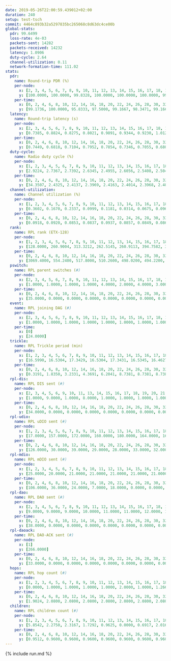 ```yaml
---
date: 2019-05-26T22:00:59.439012+02:00
duration: 240
setup: test-tsch
commit: 4464c893b32a5297835bc265068c8d63dc4ce00b
global-stats:
  pdr: 99.6499
  loss-rate: 4e-03
  packets-sent: 14282
  packets-received: 14232
  latency: 1.0906
  duty-cycle: 2.64
  channel-utilization: 0.11
  network-formation-time: 111.02
stats:
  pdr:
    name: Round-trip PDR (%)
    per-node:
      x: [2, 3, 4, 5, 6, 7, 8, 9, 10, 11, 12, 13, 14, 15, 16, 17, 18, 19, 20, 21, 22, 23, 24, 25]
      y: [100.0000, 100.0000, 99.8328, 100.0000, 100.0000, 100.0000, 99.8217, 100.0000, 100.0000, 99.8279, 100.0000, 100.0000, 100.0000, 96.7051, 100.0000, 99.8299, 99.4774, 96.5577, 100.0000, 99.8418, 99.8273, 99.8302, 100.0000, 100.0000]
    per-time:
      x: [0, 2, 4, 6, 8, 10, 12, 14, 16, 18, 20, 22, 24, 26, 28, 30, 32, 34, 36, 38, 40, 42, 44, 46, 48, 50, 52, 54, 56, 58, 60, 62, 64, 66, 68, 70, 72, 74, 76, 78, 80, 82, 84, 86, 88, 90, 92, 94, 96, 98, 100, 102, 104, 106, 108, 110, 112, 114, 116, 118, 120, 122, 124, 126, 128, 130, 132, 134, 136, 138, 140, 142, 144, 146, 148, 150, 152, 154, 156, 158, 160, 162, 164, 166, 168, 170, 172, 174, 176, 178, 180, 182, 184, 186, 188, 190, 192, 194, 196, 198, 200, 202, 204, 206, 208, 210, 212, 214, 216, 218, 220, 222, 224, 226, 228, 230, 232, 234, 236, 238]
      y: [99.1736, 100.0000, 95.8333, 97.5000, 99.1667, 98.3471, 99.1667, 96.6667, 99.1597, 93.3333, 97.5000, 99.1736, 97.5000, 96.6667, 99.1667, 100.0000, 100.0000, 100.0000, 100.0000, 100.0000, 100.0000, 100.0000, 100.0000, 100.0000, 100.0000, 99.1667, 100.0000, 100.0000, 100.0000, 100.0000, 100.0000, 98.3333, 100.0000, 99.1667, 100.0000, 100.0000, 100.0000, 100.0000, 100.0000, 100.0000, 100.0000, 100.0000, 100.0000, 100.0000, 100.0000, 100.0000, 100.0000, 100.0000, 100.0000, 100.0000, 100.0000, 100.0000, 100.0000, 100.0000, 100.0000, 99.1667, 100.0000, 100.0000, 100.0000, 100.0000, 100.0000, 100.0000, 100.0000, 100.0000, 100.0000, 100.0000, 100.0000, 100.0000, 100.0000, 100.0000, 100.0000, 100.0000, 100.0000, 100.0000, 100.0000, 100.0000, 100.0000, 100.0000, 100.0000, 100.0000, 100.0000, 100.0000, 100.0000, 100.0000, 100.0000, 100.0000, 100.0000, 100.0000, 98.3333, 99.1667, 99.1667, 97.5000, 100.0000, 100.0000, 100.0000, 100.0000, 100.0000, 100.0000, 100.0000, 100.0000, 100.0000, 100.0000, 100.0000, 100.0000, 100.0000, 100.0000, 100.0000, 100.0000, 100.0000, 100.0000, 100.0000, 100.0000, 100.0000, 100.0000, 100.0000, 100.0000, 100.0000, 100.0000, 100.0000, 100.0000]
  latency:
    name: Round-trip latency (s)
    per-node:
      x: [2, 3, 4, 5, 6, 7, 8, 9, 10, 11, 12, 13, 14, 15, 16, 17, 18, 19, 20, 21, 22, 23, 24, 25]
      y: [0.7385, 0.8824, 0.8275, 0.8021, 0.9891, 0.9344, 0.9230, 1.0121, 0.9743, 1.1372, 0.9061, 0.9675, 1.0011, 1.1419, 1.0548, 1.2306, 1.2019, 1.2645, 1.2644, 1.3955, 1.3822, 1.4397, 1.3797, 1.3852]
    per-time:
      x: [0, 2, 4, 6, 8, 10, 12, 14, 16, 18, 20, 22, 24, 26, 28, 30, 32, 34, 36, 38, 40, 42, 44, 46, 48, 50, 52, 54, 56, 58, 60, 62, 64, 66, 68, 70, 72, 74, 76, 78, 80, 82, 84, 86, 88, 90, 92, 94, 96, 98, 100, 102, 104, 106, 108, 110, 112, 114, 116, 118, 120, 122, 124, 126, 128, 130, 132, 134, 136, 138, 140, 142, 144, 146, 148, 150, 152, 154, 156, 158, 160, 162, 164, 166, 168, 170, 172, 174, 176, 178, 180, 182, 184, 186, 188, 190, 192, 194, 196, 198, 200, 202, 204, 206, 208, 210, 212, 214, 216, 218, 220, 222, 224, 226, 228, 230, 232, 234, 236, 238]
      y: [0.7449, 0.6818, 0.7104, 0.7952, 0.7854, 0.7346, 0.7055, 0.6807, 0.7468, 0.6964, 0.7181, 0.6961, 0.7204, 0.8524, 0.6921, 0.6691, 0.6992, 0.6553, 0.6841, 0.6083, 0.7298, 0.6744, 0.6926, 0.6857, 0.7034, 0.6993, 0.6746, 0.6596, 0.6421, 0.7148, 0.6998, 0.6593, 0.6231, 0.6428, 0.6026, 0.6953, 0.7050, 0.6343, 0.6643, 0.5814, 0.6232, 0.6497, 0.6961, 0.7225, 0.6656, 0.7151, 0.6922, 0.8059, 0.8595, 0.7126, 0.6932, 0.7381, 0.7366, 0.9551, 0.9311, 0.8806, 0.8128, 0.6792, 0.6920, 1.1842, 1.3137, 1.0986, 0.8569, 0.8811, 0.7609, 1.2137, 1.5969, 1.5481, 1.3399, 1.0798, 1.0396, 1.3372, 1.5383, 1.5538, 1.5346, 1.4548, 1.2891, 1.3612, 1.5796, 1.5590, 1.5483, 1.5685, 1.5473, 1.5468, 1.5455, 1.5365, 1.5535, 1.5412, 1.6690, 1.6247, 1.6539, 1.6318, 1.5706, 1.5065, 1.5870, 1.5389, 1.5806, 1.5491, 1.5218, 1.4965, 1.5661, 1.5548, 1.5865, 1.6137, 1.5340, 1.5231, 1.5436, 1.5318, 1.5019, 1.5169, 1.5701, 1.5243, 1.5137, 1.5382, 1.5734, 1.5309, 1.5071, 1.5796, 1.5109, 1.7779]
  duty-cycle:
    name: Radio duty cycle (%)
    per-node:
      x: [1, 2, 3, 4, 5, 6, 7, 8, 9, 10, 11, 12, 13, 14, 15, 16, 17, 18, 19, 20, 21, 22, 23, 24, 25]
      y: [2.9224, 2.7367, 2.7392, 2.6345, 2.4955, 2.6056, 2.5408, 2.5041, 2.5648, 2.4628, 2.5401, 2.4075, 2.6660, 2.4875, 2.3761, 2.7720, 2.6523, 2.7314, 2.6315, 2.9190, 2.7282, 2.8198, 2.8846, 2.7014, 2.7325]
    per-time:
      x: [0, 2, 4, 6, 8, 10, 12, 14, 16, 18, 20, 22, 24, 26, 28, 30, 32, 34, 36, 38, 40, 42, 44, 46, 48, 50, 52, 54, 56, 58, 60, 62, 64, 66, 68, 70, 72, 74, 76, 78, 80, 82, 84, 86, 88, 90, 92, 94, 96, 98, 100, 102, 104, 106, 108, 110, 112, 114, 116, 118, 120, 122, 124, 126, 128, 130, 132, 134, 136, 138, 140, 142, 144, 146, 148, 150, 152, 154, 156, 158, 160, 162, 164, 166, 168, 170, 172, 174, 176, 178, 180, 182, 184, 186, 188, 190, 192, 194, 196, 198, 200, 202, 204, 206, 208, 210, 212, 214, 216, 218, 220, 222, 224, 226, 228, 230, 232, 234, 236, 238]
      y: [34.3507, 2.4325, 2.4137, 2.3969, 2.4163, 2.4014, 2.3968, 2.4079, 2.3977, 2.3990, 2.3942, 2.3842, 2.3974, 3.0476, 2.7705, 2.5234, 2.3522, 2.4075, 2.4041, 2.4152, 2.3828, 2.4179, 2.4064, 2.4083, 2.4025, 2.4066, 2.4109, 2.4057, 2.3985, 2.4011, 2.3871, 2.3844, 2.3929, 2.3863, 2.3852, 2.3845, 2.3871, 2.3859, 2.3791, 2.3856, 2.3830, 2.3920, 2.3855, 2.3947, 2.3790, 2.3771, 2.3812, 2.7636, 2.4627, 2.4231, 2.4464, 2.3893, 2.3939, 2.3903, 2.3938, 2.3796, 2.3919, 2.4053, 2.3871, 2.3886, 2.4001, 2.3908, 2.3988, 2.3862, 2.3949, 2.3855, 2.3948, 2.3914, 2.3973, 2.3830, 2.4029, 2.4078, 2.3907, 2.3848, 2.3864, 2.3891, 2.3922, 2.3842, 2.4057, 2.3929, 2.3896, 2.3910, 2.3960, 2.4009, 2.4005, 2.4000, 2.3908, 2.3837, 2.3814, 2.4093, 2.3973, 2.4029, 2.4070, 2.3930, 2.3837, 2.3957, 2.3807, 2.3955, 2.3967, 2.3925, 2.3890, 2.3903, 2.3946, 2.3960, 2.4000, 2.3912, 2.4019, 2.3801, 2.3800, 2.3951, 2.3811, 2.3959, 2.3856, 2.3884, 2.3874, 2.3869, 2.3862, 2.3808, 2.3960, 2.3750]
  channel-utilization:
    name: Channel utilization (%)
    per-node:
      x: [1, 2, 3, 4, 5, 6, 7, 8, 9, 10, 11, 12, 13, 14, 15, 16, 17, 18, 19, 20, 21, 22, 23, 24, 25]
      y: [0.3602, 0.1670, 0.2337, 0.0999, 0.1181, 0.0314, 0.0675, 0.0966, 0.0313, 0.0454, 0.0337, 0.0349, 0.0942, 0.0323, 0.0429, 0.1323, 0.0565, 0.1255, 0.0336, 0.0392, 0.0486, 0.0376, 0.0350, 0.0309, 0.0363]
    per-time:
      x: [0, 2, 4, 6, 8, 10, 12, 14, 16, 18, 20, 22, 24, 26, 28, 30, 32, 34, 36, 38, 40, 42, 44, 46, 48, 50, 52, 54, 56, 58, 60, 62, 64, 66, 68, 70, 72, 74, 76, 78, 80, 82, 84, 86, 88, 90, 92, 94, 96, 98, 100, 102, 104, 106, 108, 110, 112, 114, 116, 118, 120, 122, 124, 126, 128, 130, 132, 134, 136, 138, 140, 142, 144, 146, 148, 150, 152, 154, 156, 158, 160, 162, 164, 166, 168, 170, 172, 174, 176, 178, 180, 182, 184, 186, 188, 190, 192, 194, 196, 198, 200, 202, 204, 206, 208, 210, 212, 214, 216, 218, 220, 222, 224, 226, 228, 230, 232, 234, 236, 238]
      y: [0.0918, 0.0920, 0.0853, 0.0837, 0.0937, 0.0857, 0.0849, 0.0861, 0.0824, 0.0862, 0.0873, 0.0780, 0.0892, 0.4272, 0.2472, 0.1300, 0.0488, 0.0880, 0.0867, 0.0901, 0.0827, 0.0935, 0.0875, 0.0861, 0.0873, 0.0893, 0.0882, 0.0892, 0.0813, 0.0888, 0.0788, 0.0797, 0.0824, 0.0804, 0.0785, 0.0784, 0.0775, 0.0802, 0.0762, 0.0790, 0.0757, 0.0783, 0.0788, 0.0817, 0.0759, 0.0753, 0.0772, 0.3151, 0.1212, 0.0931, 0.1005, 0.0788, 0.0827, 0.0812, 0.0823, 0.0767, 0.0821, 0.0887, 0.0786, 0.0798, 0.0853, 0.0812, 0.0856, 0.0785, 0.0836, 0.0769, 0.0804, 0.0796, 0.0832, 0.0770, 0.0864, 0.0911, 0.0822, 0.0781, 0.0765, 0.0767, 0.0799, 0.0760, 0.0855, 0.0823, 0.0789, 0.0803, 0.0818, 0.0830, 0.0828, 0.0829, 0.0802, 0.0771, 0.0756, 0.0902, 0.0841, 0.0888, 0.0867, 0.0807, 0.0767, 0.0810, 0.0752, 0.0821, 0.0822, 0.0813, 0.0782, 0.0788, 0.0811, 0.0817, 0.0841, 0.0802, 0.0856, 0.0758, 0.0759, 0.0808, 0.0753, 0.0815, 0.0772, 0.0786, 0.0797, 0.0809, 0.0797, 0.0768, 0.0832, 0.0718]
  rank:
    name: RPL rank (ETX-128)
    per-node:
      x: [1, 2, 3, 4, 5, 6, 7, 8, 9, 10, 11, 12, 13, 14, 15, 16, 17, 18, 19, 20, 21, 22, 23, 24, 25]
      y: [128.0000, 260.9004, 313.3212, 262.5145, 260.9113, 394.7582, 363.7686, 343.6107, 438.0041, 406.7137, 436.3264, 402.4836, 415.0041, 463.0864, 479.3815, 451.8089, 728.1070, 519.2129, 824.6574, 599.6210, 847.9588, 639.6463, 689.5100, 665.7984, 673.4000]
    per-time:
      x: [0, 2, 4, 6, 8, 10, 12, 14, 16, 18, 20, 22, 24, 26, 28, 30, 32, 34, 36, 38, 40, 42, 44, 46, 48, 50, 52, 54, 56, 58, 60, 62, 64, 66, 68, 70, 72, 74, 76, 78, 80, 82, 84, 86, 88, 90, 92, 94, 96, 98, 100, 102, 104, 106, 108, 110, 112, 114, 116, 118, 120, 122, 124, 126, 128, 130, 132, 134, 136, 138, 140, 142, 144, 146, 148, 150, 152, 154, 156, 158, 160, 162, 164, 166, 168, 170, 172, 174, 176, 178, 180, 182, 184, 186, 188, 190, 192, 194, 196, 198, 200, 202, 204, 206, 208, 210, 212, 214, 216, 218, 220, 222, 224, 226, 228, 230, 232, 234, 236, 238]
      y: [3069.4000, 554.2400, 517.8000, 510.2600, 498.0200, 494.2200, 488.3600, 485.8600, 478.1200, 475.1176, 516.7200, 515.4000, 513.6863, 349.1164, 385.5421, 335.8450, 294.5211, 493.7400, 492.3400, 491.2941, 505.8462, 506.8039, 496.0600, 496.9200, 504.5400, 504.5000, 498.2308, 475.2115, 469.9038, 466.2308, 451.0400, 430.3000, 447.8431, 438.3137, 437.3800, 435.8200, 443.2157, 432.6863, 432.1321, 417.5294, 417.6200, 417.3200, 413.2200, 420.9600, 419.1800, 413.7451, 415.2000, 418.0200, 282.6173, 271.1625, 273.0801, 329.8400, 422.1800, 426.2500, 421.8269, 410.3400, 418.4400, 446.5294, 440.2400, 442.8800, 446.8200, 447.5490, 439.7778, 430.7500, 429.1569, 431.2885, 426.2400, 428.5800, 429.2600, 424.4314, 429.4902, 436.9434, 427.1765, 424.2745, 423.0800, 422.7800, 425.0600, 425.4200, 431.4510, 429.2642, 434.4038, 426.1200, 424.1600, 431.6154, 423.8200, 425.4600, 425.7200, 422.3529, 418.6800, 436.9091, 428.7843, 431.4038, 434.8077, 427.7000, 431.8431, 434.7600, 438.4000, 439.2549, 436.2353, 441.6923, 445.0377, 427.7843, 427.2400, 428.7000, 431.1800, 428.4600, 446.2830, 432.2000, 424.0000, 430.0769, 428.1600, 422.9000, 422.3400, 423.2600, 423.9200, 421.4706, 419.9200, 417.8800, 419.7400, 425.7843]
  pswitch:
    name: RPL parent switches (#)
    per-node:
      x: [2, 3, 4, 5, 6, 7, 8, 9, 10, 11, 12, 13, 14, 15, 16, 17, 18, 19, 20, 21, 22, 23, 24, 25]
      y: [1.0000, 1.0000, 1.0000, 1.0000, 4.0000, 2.0000, 4.0000, 3.0000, 8.0000, 2.0000, 4.0000, 6.0000, 3.0000, 9.0000, 6.0000, 3.0000, 9.0000, 11.0000, 9.0000, 3.0000, 7.0000, 12.0000, 9.0000, 6.0000]
    per-time:
      x: [0, 2, 4, 6, 8, 10, 12, 14, 16, 18, 20, 22, 24, 26, 28, 30, 32, 34, 36, 38, 40, 42, 44, 46, 48, 50, 52, 54, 56, 58, 60, 62, 64, 66, 68, 70, 72, 74, 76, 78, 80, 82, 84, 86, 88, 90, 92, 94, 96, 98, 100, 102, 104, 106, 108, 110, 112, 114, 116, 118, 120, 122, 124, 126, 128, 130, 132, 134, 136, 138, 140, 142, 144, 146, 148, 150, 152, 154, 156, 158, 160, 162, 164, 166, 168, 170, 172, 174, 176, 178, 180, 182, 184, 186, 188, 190, 192, 194, 196, 198, 200, 202, 204, 206, 208, 210, 212, 214, 216, 218, 220, 222, 224, 226, 228, 230, 232, 234, 236, 238]
      y: [35.0000, 0.0000, 0.0000, 0.0000, 0.0000, 0.0000, 0.0000, 0.0000, 0.0000, 1.0000, 0.0000, 0.0000, 1.0000, 1.0000, 2.0000, 2.0000, 1.0000, 0.0000, 0.0000, 1.0000, 2.0000, 1.0000, 0.0000, 0.0000, 0.0000, 0.0000, 2.0000, 2.0000, 2.0000, 2.0000, 0.0000, 0.0000, 1.0000, 1.0000, 0.0000, 0.0000, 1.0000, 1.0000, 3.0000, 1.0000, 0.0000, 0.0000, 0.0000, 0.0000, 0.0000, 1.0000, 0.0000, 0.0000, 1.0000, 0.0000, 0.0000, 0.0000, 0.0000, 2.0000, 2.0000, 0.0000, 0.0000, 1.0000, 0.0000, 0.0000, 0.0000, 1.0000, 4.0000, 2.0000, 1.0000, 2.0000, 0.0000, 0.0000, 0.0000, 1.0000, 1.0000, 3.0000, 1.0000, 1.0000, 0.0000, 0.0000, 0.0000, 0.0000, 1.0000, 3.0000, 2.0000, 0.0000, 0.0000, 2.0000, 0.0000, 0.0000, 0.0000, 1.0000, 0.0000, 5.0000, 1.0000, 2.0000, 2.0000, 0.0000, 1.0000, 0.0000, 0.0000, 1.0000, 1.0000, 2.0000, 3.0000, 1.0000, 0.0000, 0.0000, 0.0000, 0.0000, 3.0000, 0.0000, 2.0000, 2.0000, 0.0000, 0.0000, 0.0000, 0.0000, 0.0000, 1.0000, 0.0000, 0.0000, 0.0000, 1.0000]
  event:
    name: RPL joining DAG (#)
    per-node:
      x: [2, 3, 4, 5, 6, 7, 8, 9, 10, 11, 12, 13, 14, 15, 16, 17, 18, 19, 20, 21, 22, 23, 24, 25]
      y: [1.0000, 1.0000, 1.0000, 1.0000, 1.0000, 1.0000, 1.0000, 1.0000, 1.0000, 1.0000, 1.0000, 1.0000, 1.0000, 1.0000, 1.0000, 1.0000, 1.0000, 1.0000, 1.0000, 1.0000, 1.0000, 1.0000, 1.0000, 1.0000]
    per-time:
      x: [0]
      y: [24.0000]
  trickle:
    name: RPL Trickle period (min)
    per-node:
      x: [1, 2, 3, 4, 5, 6, 7, 8, 9, 10, 11, 12, 13, 14, 15, 16, 17, 18, 19, 20, 21, 22, 23, 24, 25]
      y: [16.5990, 16.5304, 17.3429, 16.5304, 17.3431, 16.5345, 16.4627, 16.3991, 16.5329, 16.3463, 16.5338, 16.3381, 16.5447, 16.5309, 16.4838, 16.5422, 16.5306, 16.4838, 16.5608, 16.5522, 16.5306, 16.5952, 16.5681, 16.6023, 16.6094]
    per-time:
      x: [0, 2, 4, 6, 8, 10, 12, 14, 16, 18, 20, 22, 24, 26, 28, 30, 32, 34, 36, 38, 40, 42, 44, 46, 48, 50, 52, 54, 56, 58, 60, 62, 64, 66, 68, 70, 72, 74, 76, 78, 80, 82, 84, 86, 88, 90, 92, 94, 96, 98, 100, 102, 104, 106, 108, 110, 112, 114, 116, 118, 120, 122, 124, 126, 128, 130, 132, 134, 136, 138, 140, 142, 144, 146, 148, 150, 152, 154, 156, 158, 160, 162, 164, 166, 168, 170, 172, 174, 176, 178, 180, 182, 184, 186, 188, 190, 192, 194, 196, 198, 200, 202, 204, 206, 208, 210, 212, 214, 216, 218, 220, 222, 224, 226, 228, 230, 232, 234, 236, 238]
      y: [0.3191, 1.8350, 3.2331, 4.3691, 6.2041, 8.7381, 8.7381, 8.7381, 8.7381, 17.1336, 17.4763, 17.4763, 17.4763, 17.4763, 17.4763, 17.4763, 17.4763, 17.4763, 17.4763, 17.4763, 17.4763, 17.4763, 17.4763, 17.4763, 17.4763, 17.4763, 17.4763, 17.4763, 17.4763, 17.4763, 17.4763, 17.4763, 17.4763, 17.4763, 17.4763, 17.4763, 17.4763, 17.4763, 17.4763, 17.4763, 17.4763, 17.4763, 17.4763, 17.4763, 17.4763, 17.4763, 17.4763, 17.4763, 17.4763, 17.4763, 17.4763, 17.4763, 17.4763, 17.4763, 17.4763, 17.4763, 17.4763, 17.4763, 17.4763, 17.4763, 17.4763, 17.4763, 17.4763, 17.4763, 17.4763, 17.4763, 17.4763, 17.4763, 17.4763, 17.4763, 17.4763, 17.4763, 17.4763, 17.4763, 17.4763, 17.4763, 17.4763, 17.4763, 17.4763, 17.4763, 17.4763, 17.4763, 17.4763, 17.4763, 17.4763, 17.4763, 17.4763, 17.4763, 17.4763, 17.4763, 17.4763, 17.4763, 17.4763, 17.4763, 17.4763, 17.4763, 17.4763, 17.4763, 17.4763, 17.4763, 17.4763, 17.4763, 17.4763, 17.4763, 17.4763, 17.4763, 17.4763, 17.4763, 17.4763, 17.4763, 17.4763, 17.4763, 17.4763, 17.4763, 17.4763, 17.4763, 17.4763, 17.4763, 17.4763, 17.4763]
  rpl-dis:
    name: RPL DIS sent (#)
    per-node:
      x: [2, 3, 4, 5, 6, 9, 10, 11, 13, 14, 15, 16, 17, 18, 19, 20, 21, 22, 23, 24, 25]
      y: [1.0000, 9.0000, 1.0000, 8.0000, 1.0000, 1.0000, 1.0000, 1.0000, 2.0000, 1.0000, 1.0000, 1.0000, 1.0000, 1.0000, 2.0000, 3.0000, 2.0000, 4.0000, 3.0000, 2.0000, 2.0000]
    per-time:
      x: [0, 2, 4, 6, 8, 10, 12, 14, 16, 18, 20, 22, 24, 26, 28, 30, 32, 34, 36, 38, 40, 42, 44, 46, 48, 50, 52, 54, 56, 58, 60, 62, 64, 66, 68, 70, 72, 74, 76, 78, 80, 82, 84, 86, 88, 90, 92, 94, 96, 98, 100]
      y: [34.0000, 0.0000, 0.0000, 0.0000, 0.0000, 0.0000, 0.0000, 0.0000, 0.0000, 0.0000, 0.0000, 0.0000, 0.0000, 0.0000, 2.0000, 5.0000, 0.0000, 0.0000, 0.0000, 0.0000, 0.0000, 0.0000, 0.0000, 0.0000, 0.0000, 0.0000, 0.0000, 0.0000, 0.0000, 0.0000, 0.0000, 0.0000, 0.0000, 0.0000, 0.0000, 0.0000, 0.0000, 0.0000, 0.0000, 0.0000, 0.0000, 0.0000, 0.0000, 0.0000, 0.0000, 0.0000, 0.0000, 0.0000, 0.0000, 4.0000, 3.0000]
  rpl-udio:
    name: RPL uDIO sent (#)
    per-node:
      x: [1, 2, 3, 4, 5, 6, 7, 8, 9, 10, 11, 12, 13, 14, 15, 16, 17, 18, 19, 20, 21, 22, 23, 24, 25]
      y: [17.0000, 157.0000, 172.0000, 160.0000, 180.0000, 164.0000, 164.0000, 154.0000, 166.0000, 170.0000, 163.0000, 164.0000, 164.0000, 167.0000, 161.0000, 153.0000, 173.0000, 146.0000, 174.0000, 171.0000, 174.0000, 168.0000, 167.0000, 168.0000, 169.0000]
    per-time:
      x: [0, 2, 4, 6, 8, 10, 12, 14, 16, 18, 20, 22, 24, 26, 28, 30, 32, 34, 36, 38, 40, 42, 44, 46, 48, 50, 52, 54, 56, 58, 60, 62, 64, 66, 68, 70, 72, 74, 76, 78, 80, 82, 84, 86, 88, 90, 92, 94, 96, 98, 100, 102, 104, 106, 108, 110, 112, 114, 116, 118, 120, 122, 124, 126, 128, 130, 132, 134, 136, 138, 140, 142, 144, 146, 148, 150, 152, 154, 156, 158, 160, 162, 164, 166, 168, 170, 172, 174, 176, 178, 180, 182, 184, 186, 188, 190, 192, 194, 196, 198, 200, 202, 204, 206, 208, 210, 212, 214, 216, 218, 220, 222, 224, 226, 228, 230, 232, 234, 236, 238, 240]
      y: [126.0000, 30.0000, 39.0000, 29.0000, 28.0000, 33.0000, 32.0000, 37.0000, 28.0000, 37.0000, 42.0000, 30.0000, 36.0000, 36.0000, 42.0000, 38.0000, 37.0000, 34.0000, 31.0000, 34.0000, 30.0000, 31.0000, 32.0000, 33.0000, 35.0000, 35.0000, 31.0000, 30.0000, 30.0000, 28.0000, 38.0000, 32.0000, 35.0000, 31.0000, 29.0000, 33.0000, 30.0000, 28.0000, 34.0000, 31.0000, 33.0000, 30.0000, 31.0000, 26.0000, 28.0000, 33.0000, 33.0000, 33.0000, 45.0000, 38.0000, 29.0000, 33.0000, 32.0000, 36.0000, 30.0000, 28.0000, 34.0000, 32.0000, 33.0000, 33.0000, 35.0000, 31.0000, 36.0000, 33.0000, 31.0000, 31.0000, 31.0000, 32.0000, 26.0000, 34.0000, 30.0000, 34.0000, 35.0000, 31.0000, 31.0000, 33.0000, 32.0000, 33.0000, 34.0000, 28.0000, 32.0000, 28.0000, 29.0000, 33.0000, 32.0000, 36.0000, 33.0000, 33.0000, 32.0000, 31.0000, 36.0000, 31.0000, 31.0000, 34.0000, 30.0000, 34.0000, 33.0000, 28.0000, 32.0000, 33.0000, 34.0000, 35.0000, 29.0000, 32.0000, 32.0000, 29.0000, 37.0000, 29.0000, 27.0000, 35.0000, 31.0000, 33.0000, 32.0000, 32.0000, 30.0000, 33.0000, 34.0000, 29.0000, 37.0000, 29.0000, 0.0000]
  rpl-mdio:
    name: RPL mDIO sent (#)
    per-node:
      x: [1, 2, 3, 4, 5, 6, 7, 8, 9, 10, 11, 12, 13, 14, 15, 16, 17, 18, 19, 20, 21, 22, 23, 24, 25]
      y: [25.0000, 20.0000, 21.0000, 21.0000, 21.0000, 21.0000, 21.0000, 23.0000, 21.0000, 23.0000, 21.0000, 21.0000, 21.0000, 21.0000, 22.0000, 21.0000, 21.0000, 22.0000, 20.0000, 20.0000, 21.0000, 20.0000, 20.0000, 20.0000, 20.0000]
    per-time:
      x: [0, 2, 4, 6, 8, 10, 12, 14, 16, 18, 20, 22, 24, 26, 28, 30, 32, 34, 36, 38, 40, 42, 44, 46, 48, 50, 52, 54, 56, 58, 60, 62, 64, 66, 68, 70, 72, 74, 76, 78, 80, 82, 84, 86, 88, 90, 92, 94, 96, 98, 100, 102, 104, 106, 108, 110, 112, 114, 116, 118, 120, 122, 124, 126, 128, 130, 132, 134, 136, 138, 140, 142, 144, 146, 148, 150, 152, 154, 156, 158, 160, 162, 164, 166, 168, 170, 172, 174, 176, 178, 180, 182, 184, 186, 188, 190, 192, 194, 196, 198, 200, 202, 204, 206, 208, 210, 212, 214, 216, 218, 220, 222, 224, 226, 228, 230, 232, 234, 236, 238, 240]
      y: [106.0000, 36.0000, 24.0000, 7.0000, 18.0000, 0.0000, 0.0000, 11.0000, 13.0000, 1.0000, 0.0000, 0.0000, 0.0000, 3.0000, 10.0000, 3.0000, 6.0000, 3.0000, 0.0000, 0.0000, 0.0000, 0.0000, 7.0000, 4.0000, 5.0000, 6.0000, 3.0000, 0.0000, 0.0000, 0.0000, 1.0000, 9.0000, 6.0000, 8.0000, 1.0000, 0.0000, 0.0000, 0.0000, 1.0000, 2.0000, 10.0000, 3.0000, 4.0000, 5.0000, 0.0000, 0.0000, 1.0000, 0.0000, 2.0000, 6.0000, 7.0000, 6.0000, 3.0000, 0.0000, 0.0000, 0.0000, 1.0000, 6.0000, 4.0000, 6.0000, 6.0000, 2.0000, 0.0000, 1.0000, 0.0000, 4.0000, 9.0000, 4.0000, 6.0000, 1.0000, 0.0000, 0.0000, 0.0000, 0.0000, 4.0000, 7.0000, 3.0000, 6.0000, 5.0000, 0.0000, 0.0000, 1.0000, 0.0000, 2.0000, 10.0000, 7.0000, 3.0000, 2.0000, 0.0000, 0.0000, 0.0000, 1.0000, 11.0000, 3.0000, 3.0000, 5.0000, 2.0000, 0.0000, 0.0000, 0.0000, 1.0000, 7.0000, 7.0000, 6.0000, 3.0000, 1.0000, 0.0000, 0.0000, 0.0000, 6.0000, 6.0000, 5.0000, 5.0000, 3.0000, 0.0000, 0.0000, 0.0000, 0.0000, 5.0000, 7.0000, 0.0000]
  rpl-dao:
    name: RPL DAO sent (#)
    per-node:
      x: [2, 3, 4, 5, 6, 7, 8, 9, 10, 11, 12, 13, 14, 15, 16, 17, 18, 19, 20, 21, 22, 23, 24, 25]
      y: [9.0000, 9.0000, 9.0000, 10.0000, 11.0000, 11.0000, 12.0000, 11.0000, 13.0000, 9.0000, 14.0000, 11.0000, 11.0000, 13.0000, 12.0000, 11.0000, 14.0000, 13.0000, 13.0000, 10.0000, 11.0000, 14.0000, 13.0000, 11.0000]
    per-time:
      x: [0, 2, 4, 6, 8, 10, 12, 14, 16, 18, 20, 22, 24, 26, 28, 30, 32, 34, 36, 38, 40, 42, 44, 46, 48, 50, 52, 54, 56, 58, 60, 62, 64, 66, 68, 70, 72, 74, 76, 78, 80, 82, 84, 86, 88, 90, 92, 94, 96, 98, 100, 102, 104, 106, 108, 110, 112, 114, 116, 118, 120, 122, 124, 126, 128, 130, 132, 134, 136, 138, 140, 142, 144, 146, 148, 150, 152, 154, 156, 158, 160, 162, 164, 166, 168, 170, 172, 174, 176, 178, 180, 182, 184, 186, 188, 190, 192, 194, 196, 198, 200, 202, 204, 206, 208, 210, 212, 214, 216, 218, 220, 222, 224, 226, 228, 230, 232, 234, 236, 238, 240]
      y: [38.0000, 0.0000, 0.0000, 0.0000, 0.0000, 0.0000, 0.0000, 0.0000, 0.0000, 2.0000, 0.0000, 0.0000, 1.0000, 2.0000, 25.0000, 2.0000, 1.0000, 0.0000, 0.0000, 1.0000, 2.0000, 1.0000, 0.0000, 0.0000, 0.0000, 0.0000, 2.0000, 4.0000, 13.0000, 4.0000, 0.0000, 0.0000, 1.0000, 1.0000, 0.0000, 0.0000, 1.0000, 1.0000, 2.0000, 1.0000, 1.0000, 2.0000, 8.0000, 6.0000, 0.0000, 1.0000, 1.0000, 0.0000, 3.0000, 0.0000, 1.0000, 0.0000, 1.0000, 4.0000, 3.0000, 1.0000, 7.0000, 7.0000, 0.0000, 0.0000, 1.0000, 1.0000, 5.0000, 2.0000, 1.0000, 2.0000, 0.0000, 1.0000, 1.0000, 1.0000, 4.0000, 7.0000, 1.0000, 1.0000, 0.0000, 1.0000, 6.0000, 1.0000, 3.0000, 5.0000, 1.0000, 0.0000, 2.0000, 2.0000, 1.0000, 6.0000, 0.0000, 1.0000, 0.0000, 6.0000, 4.0000, 4.0000, 3.0000, 0.0000, 2.0000, 0.0000, 1.0000, 1.0000, 2.0000, 6.0000, 4.0000, 1.0000, 0.0000, 2.0000, 2.0000, 1.0000, 6.0000, 0.0000, 3.0000, 2.0000, 1.0000, 1.0000, 1.0000, 4.0000, 2.0000, 2.0000, 0.0000, 2.0000, 1.0000, 3.0000, 0.0000]
  rpl-daoack:
    name: RPL DAO-ACK sent (#)
    per-node:
      x: [1]
      y: [266.0000]
    per-time:
      x: [0, 2, 4, 6, 8, 10, 12, 14, 16, 18, 20, 22, 24, 26, 28, 30, 32, 34, 36, 38, 40, 42, 44, 46, 48, 50, 52, 54, 56, 58, 60, 62, 64, 66, 68, 70, 72, 74, 76, 78, 80, 82, 84, 86, 88, 90, 92, 94, 96, 98, 100, 102, 104, 106, 108, 110, 112, 114, 116, 118, 120, 122, 124, 126, 128, 130, 132, 134, 136, 138, 140, 142, 144, 146, 148, 150, 152, 154, 156, 158, 160, 162, 164, 166, 168, 170, 172, 174, 176, 178, 180, 182, 184, 186, 188, 190, 192, 194, 196, 198, 200, 202, 204, 206, 208, 210, 212, 214, 216, 218, 220, 222, 224, 226, 228, 230, 232, 234, 236, 238, 240]
      y: [33.0000, 0.0000, 0.0000, 0.0000, 0.0000, 0.0000, 0.0000, 0.0000, 0.0000, 1.0000, 0.0000, 0.0000, 1.0000, 2.0000, 22.0000, 2.0000, 1.0000, 0.0000, 0.0000, 1.0000, 2.0000, 1.0000, 0.0000, 0.0000, 0.0000, 0.0000, 2.0000, 4.0000, 13.0000, 4.0000, 0.0000, 0.0000, 1.0000, 1.0000, 0.0000, 0.0000, 1.0000, 1.0000, 2.0000, 1.0000, 1.0000, 2.0000, 8.0000, 6.0000, 0.0000, 1.0000, 1.0000, 0.0000, 3.0000, 0.0000, 1.0000, 0.0000, 1.0000, 4.0000, 3.0000, 1.0000, 7.0000, 7.0000, 0.0000, 0.0000, 1.0000, 1.0000, 5.0000, 2.0000, 1.0000, 2.0000, 0.0000, 1.0000, 1.0000, 1.0000, 4.0000, 7.0000, 1.0000, 1.0000, 0.0000, 1.0000, 6.0000, 1.0000, 3.0000, 4.0000, 2.0000, 0.0000, 2.0000, 2.0000, 1.0000, 6.0000, 0.0000, 1.0000, 0.0000, 6.0000, 4.0000, 4.0000, 3.0000, 0.0000, 2.0000, 0.0000, 1.0000, 1.0000, 2.0000, 6.0000, 4.0000, 1.0000, 0.0000, 2.0000, 2.0000, 1.0000, 6.0000, 0.0000, 3.0000, 2.0000, 1.0000, 1.0000, 1.0000, 3.0000, 3.0000, 2.0000, 0.0000, 2.0000, 1.0000, 3.0000, 0.0000]
  hops:
    name: RPL hop count (#)
    per-node:
      x: [1, 2, 3, 4, 5, 6, 7, 8, 9, 10, 11, 12, 13, 14, 15, 16, 17, 18, 19, 20, 21, 22, 23, 24, 25]
      y: [0.0000, 1.0000, 1.0000, 1.0000, 1.0000, 2.0000, 1.0000, 1.2667, 2.2333, 2.0000, 2.0000, 2.0000, 2.0000, 2.3292, 2.0417, 2.0000, 2.1172, 2.4250, 2.8828, 3.0042, 3.0502, 3.3515, 3.7573, 3.5314, 3.5063]
    per-time:
      x: [0, 2, 4, 6, 8, 10, 12, 14, 16, 18, 20, 22, 24, 26, 28, 30, 32, 34, 36, 38, 40, 42, 44, 46, 48, 50, 52, 54, 56, 58, 60, 62, 64, 66, 68, 70, 72, 74, 76, 78, 80, 82, 84, 86, 88, 90, 92, 94, 96, 98, 100, 102, 104, 106, 108, 110, 112, 114, 116, 118, 120, 122, 124, 126, 128, 130, 132, 134, 136, 138, 140, 142, 144, 146, 148, 150, 152, 154, 156, 158, 160, 162, 164, 166, 168, 170, 172, 174, 176, 178, 180, 182, 184, 186, 188, 190, 192, 194, 196, 198, 200, 202, 204, 206, 208, 210, 212, 214, 216, 218, 220, 222, 224, 226, 228, 230, 232, 234, 236, 238]
      y: [1.9024, 2.0800, 2.0800, 2.0800, 2.0800, 2.0800, 2.0800, 2.0800, 2.0800, 2.0800, 2.0800, 2.0800, 2.0800, 2.0600, 2.0800, 2.2000, 2.1600, 2.1600, 2.1600, 2.1600, 2.1800, 2.2200, 2.2400, 2.2400, 2.2400, 2.2400, 2.2000, 2.1600, 2.1200, 2.0400, 2.0400, 2.0400, 2.0000, 2.0000, 2.0000, 2.0000, 2.0000, 2.0000, 2.0200, 2.0200, 2.0000, 2.0000, 2.0000, 2.0000, 2.0000, 2.0000, 2.0000, 2.0000, 2.0000, 2.0000, 2.0000, 2.0000, 2.0000, 2.0000, 2.0400, 2.0000, 2.0000, 2.2400, 2.2400, 2.2400, 2.2400, 2.2400, 2.2400, 2.1800, 2.1200, 2.1200, 2.1200, 2.1200, 2.1200, 2.1200, 2.1200, 2.1200, 2.1200, 2.1200, 2.1200, 2.1200, 2.1200, 2.1200, 2.1200, 2.1200, 2.0800, 2.0800, 2.0800, 2.0800, 2.0800, 2.0800, 2.0800, 2.0400, 2.0400, 2.0200, 1.9800, 1.9600, 2.1200, 2.1200, 2.1200, 2.1200, 2.1200, 2.1200, 2.1400, 2.1600, 2.1600, 2.1600, 2.1600, 2.1600, 2.1600, 2.1600, 2.1600, 2.1600, 2.1400, 2.1200, 2.1200, 2.1200, 2.1200, 2.1200, 2.1200, 2.1200, 2.1200, 2.1200, 2.1200, 2.1200]
  children:
    name: RPL children count (#)
    per-node:
      x: [1, 2, 3, 4, 5, 6, 7, 8, 9, 10, 11, 12, 13, 14, 15, 16, 17, 18, 19, 20, 21, 22, 23, 24, 25]
      y: [5.8542, 2.2750, 2.3167, 1.7292, 0.9625, 0.0000, 0.6917, 2.0167, 0.0000, 0.4417, 0.0000, 0.0000, 1.2875, 0.0000, 0.3125, 1.7625, 0.5774, 2.5458, 0.0502, 0.1841, 0.5356, 0.2092, 0.1381, 0.0000, 0.0795]
    per-time:
      x: [0, 2, 4, 6, 8, 10, 12, 14, 16, 18, 20, 22, 24, 26, 28, 30, 32, 34, 36, 38, 40, 42, 44, 46, 48, 50, 52, 54, 56, 58, 60, 62, 64, 66, 68, 70, 72, 74, 76, 78, 80, 82, 84, 86, 88, 90, 92, 94, 96, 98, 100, 102, 104, 106, 108, 110, 112, 114, 116, 118, 120, 122, 124, 126, 128, 130, 132, 134, 136, 138, 140, 142, 144, 146, 148, 150, 152, 154, 156, 158, 160, 162, 164, 166, 168, 170, 172, 174, 176, 178, 180, 182, 184, 186, 188, 190, 192, 194, 196, 198, 200, 202, 204, 206, 208, 210, 212, 214, 216, 218, 220, 222, 224, 226, 228, 230, 232, 234, 236, 238]
      y: [0.9512, 0.9600, 0.9600, 0.9600, 0.9600, 0.9600, 0.9600, 0.9600, 0.9600, 0.9600, 0.9600, 0.9600, 0.9600, 0.9600, 0.9600, 0.9600, 0.9600, 0.9600, 0.9600, 0.9600, 0.9600, 0.9600, 0.9600, 0.9600, 0.9600, 0.9600, 0.9600, 0.9600, 0.9600, 0.9600, 0.9600, 0.9600, 0.9600, 0.9600, 0.9600, 0.9600, 0.9600, 0.9600, 0.9600, 0.9600, 0.9600, 0.9600, 0.9600, 0.9600, 0.9600, 0.9600, 0.9600, 0.9600, 0.9600, 0.9600, 0.9600, 0.9600, 0.9600, 0.9600, 0.9600, 0.9600, 0.9600, 0.9600, 0.9600, 0.9600, 0.9600, 0.9600, 0.9600, 0.9600, 0.9600, 0.9600, 0.9600, 0.9600, 0.9600, 0.9600, 0.9600, 0.9600, 0.9600, 0.9600, 0.9600, 0.9600, 0.9600, 0.9600, 0.9600, 0.9600, 0.9600, 0.9600, 0.9600, 0.9600, 0.9600, 0.9600, 0.9600, 0.9600, 0.9600, 0.9600, 0.9600, 0.9600, 0.9600, 0.9600, 0.9600, 0.9600, 0.9600, 0.9600, 0.9600, 0.9600, 0.9600, 0.9600, 0.9600, 0.9600, 0.9600, 0.9600, 0.9600, 0.9600, 0.9600, 0.9600, 0.9600, 0.9600, 0.9600, 0.9600, 0.9600, 0.9600, 0.9600, 0.9600, 0.9600, 0.9600]
---
```


{% include run.md %}
